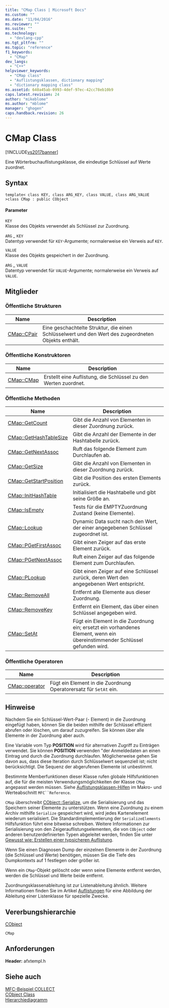 ```yaml
---
title: "CMap Class | Microsoft Docs"
ms.custom: ""
ms.date: "11/04/2016"
ms.reviewer: ""
ms.suite: ""
ms.technology: 
  - "devlang-cpp"
ms.tgt_pltfrm: ""
ms.topic: "reference"
f1_keywords: 
  - "CMap"
dev_langs: 
  - "C++"
helpviewer_keywords: 
  - "CMap class"
  - "Auflistungsklassen, dictionary mapping"
  - "dictionary mapping class"
ms.assetid: 640a45ab-0993-4def-97ec-42cc78eb10b9
caps.latest.revision: 24
author: "mikeblome"
ms.author: "mblome"
manager: "ghogen"
caps.handback.revision: 26
---
```

# CMap Class
[!INCLUDE[vs2017banner](../../assembler/inline/includes/vs2017banner.md)]

Eine Wörterbuchauflistungsklasse, die eindeutige Schlüssel auf Werte zuordnet.  
  
## Syntax  
  
```  
template< class KEY, class ARG_KEY, class VALUE, class ARG_VALUE >class CMap : public CObject  
```  
  
#### Parameter  
 `KEY`  
 Klasse des Objekts verwendet als Schlüssel zur Zuordnung.  
  
 `ARG` *\_* `KEY`  
 Datentyp verwendet für `KEY`\-Argumente; normalerweise ein Verweis auf `KEY`.  
  
 `VALUE`  
 Klasse des Objekts gespeichert in der Zuordnung.  
  
 `ARG` *\_* `VALUE`  
 Datentyp verwendet für `VALUE`\-Argumente; normalerweise ein Verweis auf `VALUE`.  
  
## Mitglieder  
  
### Öffentliche Strukturen  
  
|Name|Description|  
|----------|-----------------|  
|[CMap::CPair](../Topic/CMap::CPair.md)|Eine geschachtelte Struktur, die einen Schlüsselwert und den Wert des zugeordneten Objekts enthält.|  
  
### Öffentliche Konstruktoren  
  
|Name|Description|  
|----------|-----------------|  
|[CMap::CMap](../Topic/CMap::CMap.md)|Erstellt eine Auflistung, die Schlüssel zu den Werten zuordnet.|  
  
### Öffentliche Methoden  
  
|Name|Description|  
|----------|-----------------|  
|[CMap::GetCount](../Topic/CMap::GetCount.md)|Gibt die Anzahl von Elementen in dieser Zuordnung zurück.|  
|[CMap::GetHashTableSize](../Topic/CMap::GetHashTableSize.md)|Gibt die Anzahl der Elemente in der Hashtabelle zurück.|  
|[CMap::GetNextAssoc](../Topic/CMap::GetNextAssoc.md)|Ruft das folgende Element zum Durchlaufen ab.|  
|[CMap::GetSize](../Topic/CMap::GetSize.md)|Gibt die Anzahl von Elementen in dieser Zuordnung zurück.|  
|[CMap::GetStartPosition](../Topic/CMap::GetStartPosition.md)|Gibt die Position des ersten Elements zurück.|  
|[CMap::InitHashTable](../Topic/CMap::InitHashTable.md)|Initialisiert die Hashtabelle und gibt seine Größe an.|  
|[CMap::IsEmpty](../Topic/CMap::IsEmpty.md)|Tests für die EMPTYZuordnung Zustand \(keine Elemente\).|  
|[CMap::Lookup](../Topic/CMap::Lookup.md)|Dynamic Data sucht nach den Wert, der einer angegebenen Schlüssel zugeordnet ist.|  
|[CMap::PGetFirstAssoc](../Topic/CMap::PGetFirstAssoc.md)|Gibt einen Zeiger auf das erste Element zurück.|  
|[CMap::PGetNextAssoc](../Topic/CMap::PGetNextAssoc.md)|Ruft einen Zeiger auf das folgende Element zum Durchlaufen.|  
|[CMap::PLookup](../Topic/CMap::PLookup.md)|Gibt einen Zeiger auf eine Schlüssel zurück, deren Wert den angegebenen Wert entspricht.|  
|[CMap::RemoveAll](../Topic/CMap::RemoveAll.md)|Entfernt alle Elemente aus dieser Zuordnung.|  
|[CMap::RemoveKey](../Topic/CMap::RemoveKey.md)|Entfernt ein Element, das über einen Schlüssel angegeben wird.|  
|[CMap::SetAt](../Topic/CMap::SetAt.md)|Fügt ein Element in die Zuordnung ein; ersetzt ein vorhandenes Element, wenn ein übereinstimmender Schlüssel gefunden wird.|  
  
### Öffentliche Operatoren  
  
|Name|Description|  
|----------|-----------------|  
|[CMap::operator](../Topic/CMap::operator.md)|Fügt ein Element in die Zuordnung Operatorersatz für `SetAt` ein.|  
  
## Hinweise  
 Nachdem Sie ein Schlüssel\-Wert\-Paar \(\- Element\) in die Zuordnung eingefügt haben, können Sie die beiden mithilfe der Schlüssel effizient abrufen oder löschen, um darauf zuzugreifen.  Sie können über alle Elemente in der Zuordnung aber auch.  
  
 Eine Variable vom Typ **POSITION** wird für alternativen Zugriff zu Einträgen verwendet.  Sie können **POSITION** verwenden "der Anmeldedaten an einen Eintrag und durch die Zuordnung durchlaufen.  Möglicherweise gehen Sie davon aus, dass diese Iteration durch Schlüsselwert sequenziell ist; nicht berücksichtigt.  Die Sequenz der abgerufenen Elemente ist unbestimmt.  
  
 Bestimmte Memberfunktionen dieser Klasse rufen globale Hilfsfunktionen auf, die für die meisten Verwendungsmöglichkeiten der Klasse `CMap` angepasst werden müssen.  Siehe [Auflistungsklassen\-Hilfen](../../mfc/reference/collection-class-helpers.md) im Makro\- und Werteabschnitt `MFC``Reference`.  
  
 `CMap` überschreibt [CObject::Serialize](../Topic/CObject::Serialize.md), um die Serialisierung und das Speichern seiner Elemente zu unterstützen.  Wenn eine Zuordnung zu einem Archiv mithilfe `Serialize` gespeichert wird, wird jedes Kartenelement wiederum serialisiert.  Die Standardimplementierung der `SerializeElements` Hilfsfunktion führt eine bitweise schreiben.  Weitere Informationen zur Serialisierung von den Zeigerauflistungselementen, die von `CObject` oder anderen benutzerdefinierten Typen abgeleitet werden, finden Sie unter [Gewusst wie: Erstellen einer typsicheren Auflistung](../../mfc/how-to-make-a-type-safe-collection.md).  
  
 Wenn Sie einen Diagnosen Dump der einzelnen Elemente in der Zuordnung \(die Schlüssel und Werte\) benötigen, müssen Sie die Tiefe des Dumpkontexts auf 1 festlegen oder größer ist.  
  
 Wenn ein `CMap`\-Objekt gelöscht oder wenn seine Elemente entfernt werden, werden die Schlüssel und Werte beide entfernt.  
  
 Zuordnungsklassenableitung ist zur Listenableitung ähnlich.  Weitere Informationen finden Sie im Artikel [Auflistungen](../../mfc/collections.md) für eine Abbildung der Ableitung einer Listenklasse für spezielle Zwecke.  
  
## Vererbungshierarchie  
 [CObject](../../mfc/reference/cobject-class.md)  
  
 `CMap`  
  
## Anforderungen  
 **Header:**  afxtempl.h  
  
## Siehe auch  
 [MFC\-Beispiel COLLECT](../../top/visual-cpp-samples.md)   
 [CObject Class](../../mfc/reference/cobject-class.md)   
 [Hierarchiediagramm](../../mfc/hierarchy-chart.md)